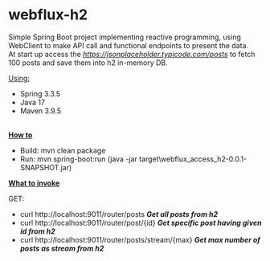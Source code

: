 # webflux-h2

Simple Spring Boot project implementing reactive programming, using WebClient to make API call and functional endpoints to present the data.</br>
At start up access the <em><u>https://jsonplaceholder.typicode.com/posts</u></em> to fetch 100 posts and save them into h2 in-memory DB.   

<u>Using:</u>

- Spring  3.3.5
- Java 17
- Maven 3.9.5
<br></br> 

<strong><u>How to</u></strong>


- Build: mvn clean package 
- Run:  mvn spring-boot:run    (java -jar target\webflux_access_h2-0.0.1-SNAPSHOT.jar)




<strong><u>What to invoke</u></strong>

GET: 
- curl http://localhost:9011/router/posts     		<strong><i>Get all posts from h2 </i></strong>
- curl http://localhost:9011/router/post/{id}		<strong><i>Get specific post having given id from h2</i></strong>
- curl http://localhost:9011/router/posts/stream/{max} 		<strong><i>Get max number of posts as stream from h2</i></strong> 

<br></br> 
